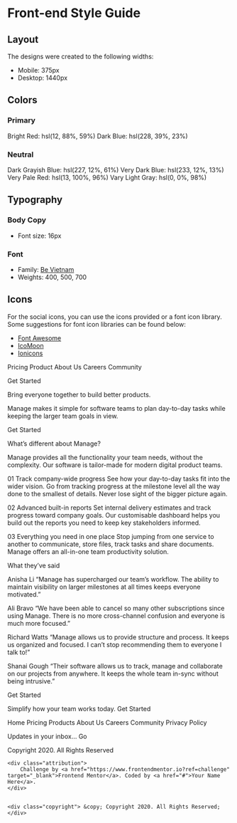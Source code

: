 # Front-end Style Guide

## Layout

The designs were created to the following widths:

- Mobile: 375px
- Desktop: 1440px

## Colors

### Primary

Bright Red: hsl(12, 88%, 59%)
Dark Blue: hsl(228, 39%, 23%)

### Neutral

Dark Grayish Blue: hsl(227, 12%, 61%)
Very Dark Blue: hsl(233, 12%, 13%)
Very Pale Red: hsl(13, 100%, 96%)
Vary Light Gray: hsl(0, 0%, 98%)

## Typography

### Body Copy

- Font size: 16px

### Font

- Family: [Be Vietnam](https://fonts.google.com/specimen/Be+Vietnam)
- Weights: 400, 500, 700

## Icons

For the social icons, you can use the icons provided or a font icon library. Some suggestions for font icon libraries can be found below:

- [Font Awesome](https://fontawesome.com)
- [IcoMoon](https://icomoon.io)
- [Ionicons](https://ionicons.com)


 <!-- Feel free to remove these styles or customise in your own stylesheet 👍 -->
  <style>
    .attribution { font-size: 11px; text-align: center; }
    .attribution a { color: hsl(228, 45%, 44%); }
  </style>


   Pricing
  Product
  About Us
  Careers
  Community

  Get Started

  Bring everyone together to build better products.

  Manage makes it simple for software teams to plan day-to-day 
  tasks while keeping the larger team goals in view.

  Get Started

  What’s different about Manage?

  Manage provides all the functionality your team needs, without 
  the complexity. Our software is tailor-made for modern digital 
  product teams. 

  01
  Track company-wide progress
  See how your day-to-day tasks fit into the wider vision. Go from 
  tracking progress at the milestone level all the way done to the 
  smallest of details. Never lose sight of the bigger picture again.

  02
  Advanced built-in reports
  Set internal delivery estimates and track progress toward company 
  goals. Our customisable dashboard helps you build out the reports 
  you need to keep key stakeholders informed.

  03
  Everything you need in one place
  Stop jumping from one service to another to communicate, store files, 
  track tasks and share documents. Manage offers an all-in-one team 
  productivity solution.

  What they’ve said

  Anisha Li
  “Manage has supercharged our team’s workflow. The ability to maintain 
  visibility on larger milestones at all times keeps everyone motivated.”

  Ali Bravo
  “We have been able to cancel so many other subscriptions since using 
  Manage. There is no more cross-channel confusion and everyone is much 
  more focused.”

  Richard Watts
  “Manage allows us to provide structure and process. It keeps us organized 
  and focused. I can’t stop recommending them to everyone I talk to!”

  Shanai Gough
  “Their software allows us to track, manage and collaborate on our projects 
  from anywhere. It keeps the whole team in-sync without being intrusive.”

  Get Started

  Simplify how your team works today.
  Get Started

  Home
  Pricing
  Products
  About Us
  Careers
  Community
  Privacy Policy

  Updates in your inbox…
  Go

  Copyright 2020. All Rights Reserved


  
    <div class="attribution">
        Challenge by <a href="https://www.frontendmentor.io?ref=challenge" target="_blank">Frontend Mentor</a>. Coded by <a href="#">Your Name Here</a>.
    </div>


    <div class="copyright"> &copy; Copyright 2020. All Rights Reserved; </div>